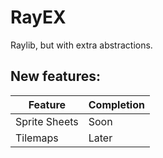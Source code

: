 # RayEX

Raylib, but with extra abstractions.

## New features:

| Feature       | Completion |
|---------------|------------|
| Sprite Sheets | Soon       |
| Tilemaps      | Later      |
